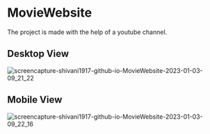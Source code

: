 # MovieWebsite

The project is made with the help of a youtube channel.

## Desktop View
![screencapture-shivani1917-github-io-MovieWebsite-2023-01-03-09_21_22](https://user-images.githubusercontent.com/79411680/210298013-ff6c1914-027f-42bf-b1e7-f7950054074d.png)


## Mobile View
![screencapture-shivani1917-github-io-MovieWebsite-2023-01-03-09_22_16](https://user-images.githubusercontent.com/79411680/210298041-d4f91ab8-8fd0-4807-9b8c-fa3fe6b2275a.png)
